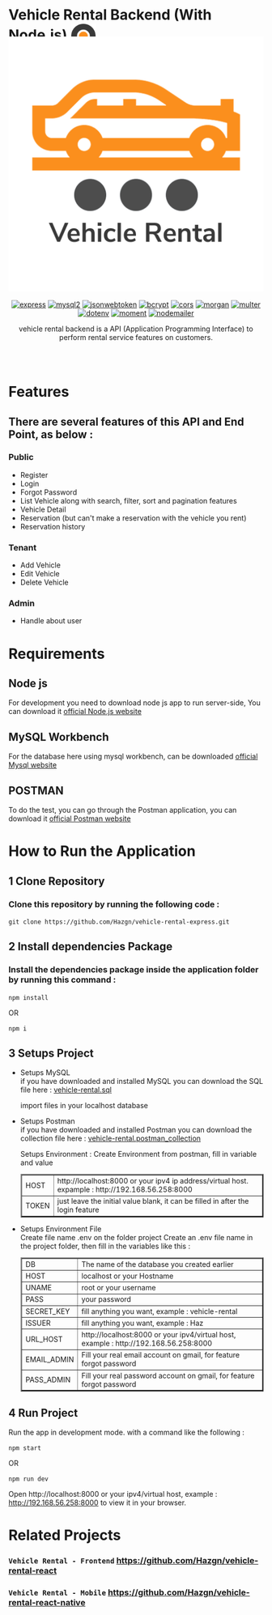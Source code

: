 # Vehicle Rental Backend (With Node.js) <img src='./assets/img/vehicleRentalIcon.png' height='50' align='center' />

<div style="text-align:center;position:relative; bottom:43px">
<img src='./assets/gif/vehicleRentalLoading.gif' width='auto' />

[![express](https://img.shields.io/npm/v/express?label=express)](https://www.npmjs.com/package/express)
[![mysql2](https://img.shields.io/npm/v/mysql2?label=mysql2)](https://www.npmjs.com/package/mysql2)
[![jsonwebtoken](https://img.shields.io/npm/v/jsonwebtoken?label=jsonwebtoken)](https://www.npmjs.com/package/jsonwebtoken)
[![bcrypt](https://img.shields.io/npm/v/bcrypt?label=bcrypt)](https://www.npmjs.com/package/bcrypt)
[![cors](https://img.shields.io/npm/v/cors?label=cors)](https://www.npmjs.com/package/morgan)
[![morgan](https://img.shields.io/npm/v/morgan?label=morgan)](https://www.npmjs.com/package/cors)
[![multer](https://img.shields.io/npm/v/multer?label=multer)](https://www.npmjs.com/package/multer)
[![dotenv](https://img.shields.io/npm/v/dotenv?label=dotenv)](https://www.npmjs.com/package/dotenv)
[![moment](https://img.shields.io/npm/v/moment?label=moment)](https://www.npmjs.com/package/moment)
[![nodemailer](https://img.shields.io/npm/v/nodemailer?label=nodemailer)](https://www.npmjs.com/package/nodemailer)

vehicle rental backend is a API (Application Programming Interface) to perform rental service features on customers.

</div>

# Features

## There are several features of this API and End Point, as below :

### Public

<ul>
<li>Register</li>
<li>Login</li>
<li>Forgot Password</li>
<li>List Vehicle along with search, filter, sort and pagination features</li>
<li>Vehicle Detail</li>
<li>Reservation (but can't make a reservation with the vehicle you rent)</li>
<li>Reservation history</li>
</ul>

### Tenant

<ul>
<li>Add Vehicle</li>
<li>Edit Vehicle</li>
<li>Delete Vehicle</li>
</ul>

### Admin

<ul>
<li>Handle about user</li>
</ul>

# Requirements

## Node js

For development you need to download node js app to run server-side,
You can download it [official Node.js website](https://nodejs.org/)

## MySQL Workbench

For the database here using mysql workbench, can be downloaded [official Mysql website](https://www.mysql.com/products/workbench/)

## POSTMAN

To do the test, you can go through the Postman application, you can download it [official Postman website](https://www.postman.com/downloads/)

# How to Run the Application

## 1 Clone Repository

### Clone this repository by running the following code :

```
git clone https://github.com/Hazgn/vehicle-rental-express.git
```

## 2 Install dependencies Package

### Install the dependencies package inside the application folder by running this command :

```
npm install
```

OR

```
npm i
```

## 3 Setups Project

<ul>
<li>Setups MySQL</li>
if you have downloaded and installed MySQL you can download the SQL file here : <a href="https://onedrive.live.com/?authkey=%21AFFw3XyNUlEVlwo&cid=0E1E12EDC9AC577C&id=E1E12EDC9AC577C%21404680&parId=E1E12EDC9AC577C%21404679&o=OneUp">vehicle-rental.sql</a> 
<p>import files in your localhost database</p>
<li>Setups Postman</li>
if you have downloaded and installed Postman you can download the collection file here : <a href="https://1drv.ms/u/s!AnxXrMntEh4OmNlKcPSAKE1ECmjo0w?e=Pu2fel">vehicle-rental.postman_collection</a>
<p>Setups Environment : Create Environment from postman, fill in variable and value</p>
<table border=2>
<tr>
<td>HOST</td>
<td>http://localhost:8000 or your ipv4 ip address/virtual host. expample : http://192.168.56.258:8000</td>
</tr>
<tr>
<td>TOKEN</td>
<td>just leave the initial value blank, it can be filled in after the login feature</td>
</tr>
</table>
<li>Setups Environment File</li>
Create file name .env on the folder project
Create an .env file name in the project folder, then fill in the variables like this :
<table border=2>
<tr>
<td>DB</td>
<td>The name of the database you created earlier</td>
</tr>
<tr>
<td>HOST</td>
<td>localhost or your Hostname</td>
</tr>
<tr>
<td>UNAME</rd>
<td>root or your username</td>
</tr>
<tr>
<td>PASS</td>
<td>your password</td>
</tr>
<tr>
<td>SECRET_KEY</td>
<td>fill anything you want, example : vehicle-rental</td>
</tr>
<tr>
<td>ISSUER</td>
<td>fill anything you want, example : Haz</td>
</tr>
<tr>
<td>URL_HOST</td>
<td>http://localhost:8000 or your ipv4/virtual host, example : http://192.168.56.258:8000</td>
</tr>
<tr>
<td>EMAIL_ADMIN</td>
<td>Fill your real email account on gmail, for feature forgot password</td>
</tr>
<tr>
<td>PASS_ADMIN</td>
<td>Fill your real password account on gmail, for feature forgot password</td>
</tr>
</table>
</ul>

## 4 Run Project

Run the app in development mode. with a command like the following :

```
npm start
```

OR

```
npm run dev
```

Open http://localhost:8000 or your ipv4/virtual host, example : http://192.168.56.258:8000 to view it in your browser.

# Related Projects

### `Vehicle Rental - Frontend` <https://github.com/Hazgn/vehicle-rental-react>

### `Vehicle Rental - Mobile` <https://github.com/Hazgn/vehicle-rental-react-native>
